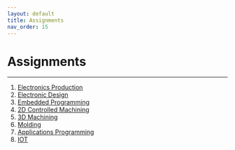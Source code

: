 ```yaml
---
layout: default
title: Assignments
nav_order: 15
---
```


# Assignments
---
1. [Electronics Production](https://aloethere.github.io/EP1001/docs/01-elecProd/#assignment-make-an-in-circuit-programmer-by-milling-and-stuffing-the-pcb)<br>
1. [Electronic Design](https://aloethere.github.io/EP1001/docs/02-elecDesign/#asssignment-redraw-an-echo-hello-world-board-add-at-least-a-button-and-led)<br>
1. [Embedded Programming]()<br>
1. [2D Controlled Machining]()<br>
1. [3D Machining]()<br>
1. [Molding]()<br>
1. [Applications Programming]()<br>
1. [IOT]()<br>
